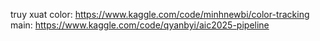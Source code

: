 truy xuat color: https://www.kaggle.com/code/minhnewbi/color-tracking
main: https://www.kaggle.com/code/qyanbyi/aic2025-pipeline
